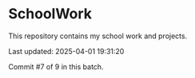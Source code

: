# SchoolWork

This repository contains my school work and projects.

Last updated: 2025-04-01 19:31:20

Commit #7 of 9 in this batch.